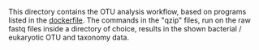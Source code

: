 This directory contains the OTU analysis workflow, based on programs listed in the [dockerfile](./dockerfile). The commands in the "qzip" files, run on the raw fastq files inside a directory of choice, results in the shown bacterial / eukaryotic OTU and taxonomy data.
